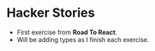# Hacker Stories
- First exercise from **Road To React**.
- Will be adding types as I finish each exercise.
